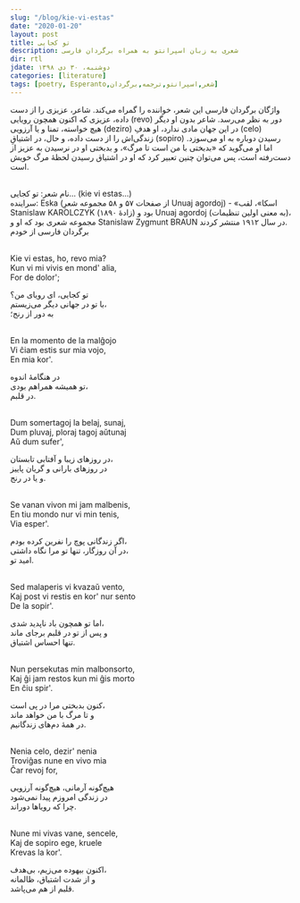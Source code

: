 ```yaml
---
slug: "/blog/kie-vi-estas"
date: "2020-01-20"
layout: post
title: تو کجایی
description: شعری به زبان اسپرانتو به همراه برگردان فارسی
dir: rtl
jdate: دوشنبه، ۳۰ دی ۱۳۹۸
categories: [literature]
tags: [poetry, Esperanto,شعر,اسپرانتو,ترجمه,برگردان]
---
```


واژگان برگردان فارسی این شعر، خواننده را گمراه می‌کند. شاعر، عزیزی را از دست داده، عزیزی که اکنون همچون رویایی (revo) دور به نظر می‌رسد. شاعر بدون او دیگر هیچ خواسته، تمنا و یا آرزویی (deziro) در این جهان مادی ندارد، او هدفِ (celo) زندگی‌اش را از دست داده، و حال، در اشتیاقِ (sopiro) رسیدن دوباره به او می‌سوزد. اما او می‌گوید که «بدبختی با من است تا مرگ»، و بدبختی او در نرسیدن به عزیز از دست‌رفته است، پس می‌توان چنین تعبیر کرد که او در اشتیاق رسیدن لحظهٔ مرگ خویش است.<br><br>


نام شعر: تو کجایی... (kie vi estas...)<br>
سراینده: Eska (از صفحات ۵۷ و ۵۸ مجموعه شعرِ Unuaj agordoj) - «اسکا»، لقب Stanislaw KAROLCZYK (زادهٔ ۱۸۹۰)  بود و Unuaj agordoj (به معنی اولین تنظیمات)، مجموعه شعری بود که او و Stanislaw Zygmunt BRAUN در سال ۱۹۱۲ منتشر کردند.<br>
برگردان فارسی از خودم<br><br>


<div class="ltr">
Kie vi estas, ho, revo mia?<br>
Kun vi mi vivis en mond' alia,<br>
For de dolor';
</div>

تو کجایی، ای رویای من؟<br>
با تو در جهانی دیگر می‌زیستم،<br>
به دور از رنج؛<br><br>

<div class="ltr">
En la momento de la malĝojo<br>
Vi ĉiam estis sur mia vojo,<br>
En mia kor'.
</div>

در هنگامهٔ اندوه<br>
تو همیشه همراهم بودی،<br>
در قلبم.<br><br>

<div class="ltr">
Dum somertagoj la belaj, sunaj,<br>
Dum pluvaj, ploraj tagoj aŭtunaj<br>
Aŭ dum sufer',
</div>

در روزهای زیبا و آفتابی تابستان،<br>
در روزهای بارانی و گریان پاییز<br>
و یا در رنج.<br><br>

<div class="ltr">
Se vanan vivon mi jam malbenis,<br>
En tiu mondo nur vi min tenis,<br>
Via esper'.
</div>

اگر زندگانی پوچ را نفرین کرده بودم،<br>
در آن روزگار، تنها تو مرا نگاه داشتی،<br>
امید تو.<br><br>

<div class="ltr">
Sed malaperis vi kvazaŭ vento,<br>
Kaj post vi restis en kor' nur sento<br>
De la sopir'.
</div>

اما تو همچون باد ناپدید شدی،<br>
و پس از تو در قلبم برجای ماند<br>
تنها احساس اشتیاق.<br><br>

<div class="ltr">
Nun persekutas min malbonsorto,<br>
Kaj ĝi jam restos kun mi ĝis morto<br>
En ĉiu spir'.
</div>

کنون بدبختی مرا در پی است،<br>
و تا مرگ با من خواهد ماند<br>
در همهٔ دم‌های زندگانیم.<br><br>

<div class="ltr">
Nenia celo, dezir' nenia<br>
Troviĝas nune en vivo mia<br>
Ĉar revoj for,
</div>

هیچ‌گونه آرمانی، هیچ‌گونه آرزویی<br>
در زندگی امروزم پیدا نمی‌شود<br>
چرا که رویاها دوراند.<br><br>

<div class="ltr">
Nune mi vivas vane, sencele,<br>
Kaj de sopiro ege, kruele<br>
Krevas la kor'.
</div>

اکنون بیهوده می‌زیم، بی‌هدف،<br>
و از شدت اشتیاق، ظالمانه<br>
قلبم از هم می‌پاشد.<br><br>